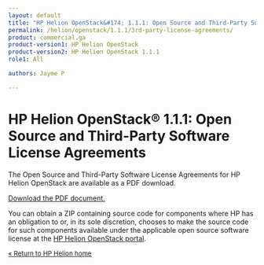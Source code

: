 ```yaml
---
layout: default
title: "HP Helion OpenStack&#174; 1.1.1: Open Source and Third-Party Software License Agreements"
permalink: /helion/openstack/1.1.1/3rd-party-license-agreements/
product: commercial.ga
product-version1: HP Helion OpenStack
product-version2: HP Helion OpenStack 1.1.1
role1: All

authors: Jayme P

---
```

<!--PUBLISHED-->

<script> 

function PageRefresh { 
onLoad="window.refresh"
}

PageRefresh();

</script>

<!-- <p style="font-size: small;"> <a href="/helion/openstack/1.1/eula/">&#9664; PREV | <a href="/helion/openstack/1.1/">&#9650; UP</a> | <a href="/helion/openstack/1.1/siteindex/">NEXT &#9654;</a> </p> -->

# HP Helion OpenStack&#174; 1.1.1: Open Source and Third-Party Software License Agreements #

The Open Source and Third-Party Software License Agreements for HP Helion OpenStack are available as a PDF download.

<a href="http://gaf2871b9d2d13cf45c1306b35bf01764.cdn.hpcloudsvc.com/Helion_OS_OSRB_1.1.1.pdf">Download the PDF document.</a>

You can obtain a ZIP containing source code for components where HP has an obligation to or, in its sole discretion, chooses to make the source code for such components available under the applicable open source software license at the [HP Helion OpenStack portal](https://helion.hpwsportal.com/).


<p style="font-size: small;"> <a href="/helion/openstack/1.1/"> &#171; Return to HP Helion  home </a> </p>




